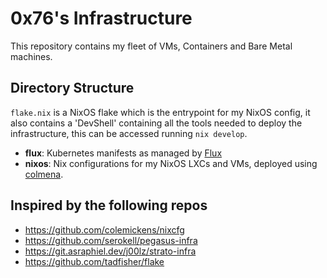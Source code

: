# 0x76's Infrastructure
This repository contains my fleet of VMs, Containers and Bare Metal machines.

## Directory Structure
`flake.nix` is a NixOS flake which is the entrypoint for my NixOS config, it also contains a 'DevShell' containing all the tools needed
to deploy the infrastructure, this can be accessed running `nix develop`.
* **flux**: Kubernetes manifests as managed by [Flux]
* **nixos**: Nix configurations for my NixOS LXCs and VMs, deployed using [colmena].


[Flux]: https://github.com/fluxcd/flux2
[colmena]: https://colmena.cli.rs/unstable/

## Inspired by the following repos
* <https://github.com/colemickens/nixcfg>
* <https://github.com/serokell/pegasus-infra>
* <https://git.asraphiel.dev/j00lz/strato-infra>
* <https://github.com/tadfisher/flake>
